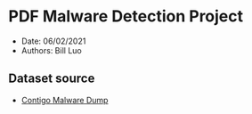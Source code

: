 # PDF Malware Detection Project
- Date: 06/02/2021
- Authors: Bill Luo

## Dataset source
- <a href="http://contagiodump.blogspot.com/2013/03/16800-clean-and-11960-malicious-files.html">Contigo Malware Dump</a>

